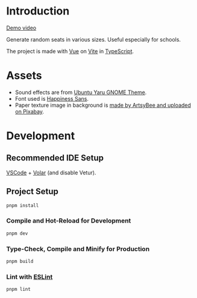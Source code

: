 # Introduction

[Demo video](https://github.com/user-attachments/assets/577e07f2-1250-47e0-8be2-99c004f70448)

Generate random seats in various sizes. Useful especially for schools.

The project is made with [Vue](https://vuejs.org/) on [Vite](https://vitejs.dev/) in [TypeScript](https://www.typescriptlang.org/).

# Assets

- Sound effects are from [Ubuntu Yaru GNOME Theme](https://github.com/ubuntu/yaru).
- Font used is [Happiness Sans](https://thehyundaifont.com/).
- Paper texture image in background is [made by ArtsyBee and uploaded on Pixabay](https://pixabay.com/illustrations/paper-texture-background-white-951489/).

# Development

## Recommended IDE Setup

[VSCode](https://code.visualstudio.com/) + [Volar](https://marketplace.visualstudio.com/items?itemName=Vue.volar) (and disable Vetur).

## Project Setup

```sh
pnpm install
```

### Compile and Hot-Reload for Development

```sh
pnpm dev
```

### Type-Check, Compile and Minify for Production

```sh
pnpm build
```

### Lint with [ESLint](https://eslint.org/)

```sh
pnpm lint
```

